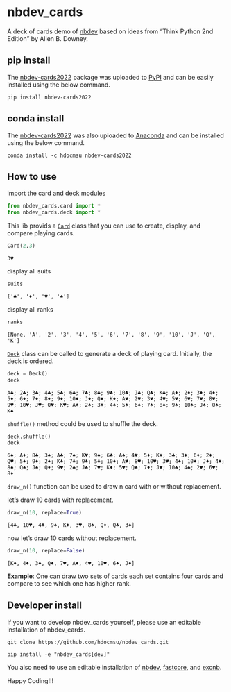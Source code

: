 nbdev_cards
================

<!-- WARNING: THIS FILE WAS AUTOGENERATED! DO NOT EDIT! -->

A deck of cards demo of [nbdev](https://nbdev.fast.ai) based on ideas
from “Think Python 2nd Edition” by Allen B. Downey.

## pip install

The [nbdev-cards2022](https://pypi.org/project/nbdev-cards2022/) package
was uploaded to [PyPI](https://pypi.org/) and can be easily installed
using the below command.

`pip install nbdev-cards2022`

## conda install

The [nbdev-cards2022](https://anaconda.org/hdocmsu/nbdev-cards2022) was
also uploaded to [Anaconda](https://anaconda.org/) and can be installed
using the below command.

`conda install -c hdocmsu nbdev-cards2022`

## How to use

import the card and deck modules

``` python
from nbdev_cards.card import *
from nbdev_cards.deck import *
```

This lib provids a
[`Card`](https://hdocmsu.github.io/nbdev_cards/card.html#card) class
that you can use to create, display, and compare playing cards.

``` python
Card(2,3)
```

    3♥

display all suits

``` python
suits
```

    ['♣', '♦', '♥', '♠']

display all ranks

``` python
ranks
```

    [None, 'A', '2', '3', '4', '5', '6', '7', '8', '9', '10', 'J', 'Q', 'K']

[`Deck`](https://hdocmsu.github.io/nbdev_cards/deck.html#deck) class can
be called to generate a deck of playing card. Initially, the deck is
ordered.

``` python
deck = Deck()
deck
```

    A♣; 2♣; 3♣; 4♣; 5♣; 6♣; 7♣; 8♣; 9♣; 10♣; J♣; Q♣; K♣; A♦; 2♦; 3♦; 4♦; 5♦; 6♦; 7♦; 8♦; 9♦; 10♦; J♦; Q♦; K♦; A♥; 2♥; 3♥; 4♥; 5♥; 6♥; 7♥; 8♥; 9♥; 10♥; J♥; Q♥; K♥; A♠; 2♠; 3♠; 4♠; 5♠; 6♠; 7♠; 8♠; 9♠; 10♠; J♠; Q♠; K♠

`shuffle()` method could be used to shuffle the deck.

``` python
deck.shuffle()
deck
```

    6♠; A♦; 8♣; 3♠; A♣; 7♠; K♥; 9♠; 6♣; A♠; 4♥; 5♦; K♠; 3♣; 3♦; 6♦; 2♦; Q♥; 5♠; 9♦; 2♠; K♣; 7♣; 9♣; 5♣; 10♦; A♥; 8♥; 10♥; 3♥; 4♠; 10♠; J♦; 4♦; 8♠; Q♠; J♠; Q♦; 9♥; 2♣; J♣; 7♥; K♦; 5♥; Q♣; 7♦; J♥; 10♣; 4♣; 2♥; 6♥; 8♦

`draw_n()` function can be used to draw n card with or without
replacement.

let’s draw 10 cards with replacement.

``` python
draw_n(10, replace=True)
```

    [4♣, 10♥, 4♣, 9♠, K♦, 3♥, 8♠, Q♦, Q♣, 3♠]

now let’s draw 10 cards without replacement.

``` python
draw_n(10, replace=False)
```

    [K♦, 4♦, 3♠, Q♦, 7♥, A♦, 4♥, 10♥, 6♠, J♦]

**Example**: One can draw two sets of cards each set contains four cards
and compare to see which one has higher rank.

## Developer install

If you want to develop nbdev_cards yourself, please use an editable
installation of nbdev_cards.

`git clone https://github.com/hdocmsu/nbdev_cards.git`

`pip install -e "nbdev_cards[dev]"`

You also need to use an editable installation of
[nbdev](https://github.com/fastai/nbdev),
[fastcore](https://github.com/fastai/fastcore), and
[excnb](https://github.com/fastai/execnb).

Happy Coding!!!
